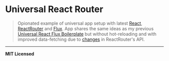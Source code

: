 # Universal React Router 

> Opionated example of universal app setup with latest [React](https://facebook.github.io/react), [ReactRouter](https://github.com/reactjs/react-router) and [Flux](https://github.com/acdlite/flummox). App shares the same ideas as my previous [Universal React Flux Boilerplate](https://github.com/voronianski/universal-react-flux-boilerplate) but without hot-reloading and with improved data-fetching due to [changes](https://github.com/reactjs/react-router/blob/master/upgrade-guides/v2.0.0.md) in ReactRouter's API.

---

**MIT Licensed**
